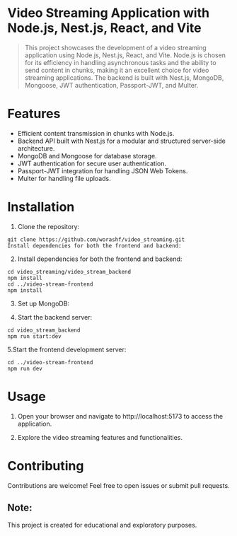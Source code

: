 
# Video Streaming Application with Node.js, Nest.js, React, and Vite

> This project showcases the development of a video streaming application using Node.js, Nest.js, React, and Vite. Node.js is chosen for its efficiency in handling asynchronous tasks and the ability to send content in chunks, making it an excellent choice for video streaming applications. The backend is built with Nest.js, MongoDB, Mongoose, JWT authentication, Passport-JWT, and Multer.

# Features
- Efficient content transmission in chunks with Node.js.
- Backend API built with Nest.js for a modular and structured server-side architecture.
- MongoDB and Mongoose for database storage.
- JWT authentication for secure user authentication.
- Passport-JWT integration for handling JSON Web Tokens.
- Multer for handling file uploads.



# Installation
1. Clone the repository:
```
git clone https://github.com/worashf/video_streaming.git
Install dependencies for both the frontend and backend:
```

2. Install dependencies for both the frontend and backend:

```
cd video_streaming/video_stream_backend
npm install
cd ../video-stream-frontend
npm install
```
3. Set up MongoDB:


4. Start the backend server:

```
cd video_stream_backend
npm run start:dev
```

5.Start the frontend development server:

```
cd ../video-stream-frontend
npm run dev
```

# Usage
1. Open your browser and navigate to http://localhost:5173 to access the application.

2. Explore the video streaming features and functionalities.

# Contributing
Contributions are welcome! Feel free to open issues or submit pull requests.

## Note:
This project is created for educational and exploratory purposes.
